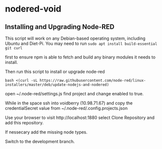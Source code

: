 # nodered-void

## Installing and Upgrading Node-RED

This script will work on any Debian-based operating system, including Ubuntu and Diet-Pi. You may need to run 
```sudo apt install build-essential git curl```

first to ensure npm is able to fetch and build any binary modules it needs to install. 

Then run this script to install or upgrade node-red

```
bash <(curl -sL https://raw.githubusercontent.com/node-red/linux-installers/master/deb/update-nodejs-and-nodered)
```

open ~/.node-red/settings.js find project and change enabled to true.

While in the space ssh into voidberry (10.98.71.67) and copy the credentialSecret value from ~/.node-red/.config.projects.json

Use your browser to visit http://localhost:1880 select Clone Repository and add this repository.

If nessecary add the missing node types.

Switch to the development branch.
